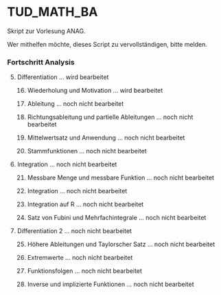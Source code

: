 # TUD_MATH_BA
Skript zur Vorlesung ANAG.

Wer mithelfen möchte, dieses Script zu vervollständigen, bitte melden.

### Fortschritt Analysis
5. Differentiation ... wird bearbeitet
  
    16. Wiederholung und Motivation ... wird bearbeitet
    
    17. Ableitung ... noch nicht bearbeitet
    
    18. Richtungsableitung und partielle Ableitungen ... noch nicht bearbeitet
    
    19. Mittelwertsatz und Anwendung ... noch nicht bearbeitet
    
    20. Stammfunktionen ... noch nicht bearbeitet
    
6. Integration ... noch nicht bearbeitet

    21. Messbare Menge und messbare Funktion ... noch nicht bearbeitet
    
    22. Integration ... noch nicht bearbeitet
    
    23. Integration auf R ... noch nicht bearbeitet
    
    24. Satz von Fubini und Mehrfachintegrale ... noch nicht bearbeitet
    
7. Differentiation 2 ... noch nicht bearbeitet

    25. Höhere Ableitungen und Taylorscher Satz ... noch nicht bearbeitet
    
    26. Extremwerte ... noch nicht bearbeitet
    
    27. Funktionsfolgen ... noch nicht bearbeitet
    
    28. Inverse und implizierte Funktionen ... noch nicht bearbeitet
